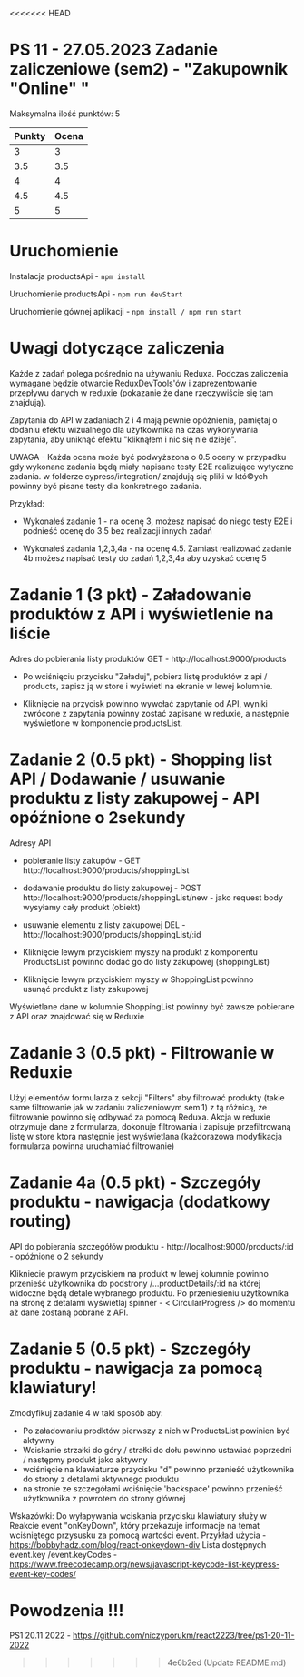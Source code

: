 <<<<<<< HEAD
# PS 11 - 27.05.2023 Zadanie zaliczeniowe (sem2) - "Zakupownik "Online" "

Maksymalna ilość punktów: 5

Punkty  | Ocena
------------- | -------------
3  | 3
3.5  | 3.5
4  | 4
4.5  | 4.5
5  | 5


# Uruchomienie

Instalacja productsApi - `npm install`

Uruchomienie productsApi - `npm run devStart`

Uruchomienie gównej aplikacji - `npm install / npm run start`

# Uwagi dotyczące zaliczenia

Każde z zadań polega pośrednio na używaniu Reduxa. Podczas zaliczenia wymagane będzie otwarcie ReduxDevTools'ów i zaprezentowanie przepływu danych w reduxie (pokazanie że dane rzeczywiście się tam znajdują).

Zapytania do API w zadaniach 2 i 4 mają pewnie opóźnienia, pamiętaj o dodaniu efektu wizualnego dla użytkownika na czas wykonywania zapytania, aby uniknąć efektu "kliknąłem i nic się nie dzieje".


UWAGA - Każda ocena może być podwyższona o 0.5 oceny w przypadku gdy wykonane zadania będą miały napisane testy E2E realizujące wytyczne zadania.
w folderze cypress/integration/ znajdują się pliki w któ©ych powinny być pisane testy dla konkretnego zadania.

Przykład:
- Wykonałeś zadanie 1 - na ocenę 3, możesz napisać do niego testy E2E i podnieść ocenę do 3.5 bez realizacji innych zadań

- Wykonałeś zadania 1,2,3,4a - na ocenę 4.5. Zamiast realizować zadanie 4b możesz napisać testy do zadań 1,2,3,4a aby uzyskać ocenę 5

# Zadanie 1 (3 pkt) - Załadowanie produktów z API i wyświetlenie na liście

Adres do pobierania listy produktów GET - http://localhost:9000/products

- Po wciśnięciu przycisku "Załaduj", pobierz listę produktów z api / products, zapisz ją w store i wyświetl na ekranie w lewej kolumnie.

- Kliknięcie na przycisk powinno wywołać zapytanie od API, wyniki zwrócone z zapytania powinny zostać zapisane w reduxie, a następnie wyświetlone w komponencie productsList.

# Zadanie 2 (0.5 pkt) - Shopping list API / Dodawanie / usuwanie produktu z listy zakupowej - API opóźnione o 2sekundy

Adresy API
- pobieranie listy zakupów - GET http://localhost:9000/products/shoppingList
- dodawanie produktu do listy zakupowej - POST http://localhost:9000/products/shoppingList/new - jako request body wysyłamy cały produkt (obiekt)
- usuwanie elementu z listy zakupowej DEL - http://localhost:9000/products/shoppingList/:id

- Kliknięcie lewym przyciskiem myszy na produkt z komponentu ProductsList powinno dodać go do listy zakupowej (shoppingList)
- Kliknięcie lewym przyciskiem myszy w ShoppingList powinno usunąć produkt z listy zakupowej

Wyświetlane dane w kolumnie ShoppingList powinny być zawsze pobierane z API oraz znajdować się w Reduxie

# Zadanie 3 (0.5 pkt) - Filtrowanie w Reduxie

Użyj elementów formularza z sekcji "Filters" aby filtrować produkty (takie same filtrowanie jak w zadaniu zaliczeniowym sem.1) z tą różnicą, że filtrowanie powinno się odbywać za pomocą Reduxa.
Akcja w reduxie otrzymuje dane z formularza, dokonuje filtrowania i zapisuje przefiltrowaną listę w store ktora następnie jest wyświetlana (każdorazowa modyfikacja formularza powinna uruchamiać filtrowanie)

# Zadanie 4a (0.5 pkt) - Szczegóły produktu - nawigacja (dodatkowy routing)

API do pobierania szczegółów produktu - http://localhost:9000/products/:id - opóźnione o 2 sekundy

Klikniecie prawym przyciskiem na produkt w lewej kolumnie powinno przenieść użytkownika do podstrony /...productDetails/:id na której widoczne będą detale wybranego produktu. Po przeniesieniu użytkownika na stronę z detalami wyświetlaj spinner - < CircularProgress /> do momentu aż dane zostaną pobrane z API.

# Zadanie 5 (0.5 pkt) - Szczegóły produktu - nawigacja za pomocą klawiatury!
Zmodyfikuj zadanie 4 w taki sposób aby:
- Po załadowaniu prodktów pierwszy z nich w ProductsList powinien być aktywny
- Wciskanie strzałki do góry / strałki do dołu powinno ustawiać poprzedni / następmy produkt jako aktywny
- wciśnięcie na klawiaturze przycisku "d" powinno przenieść użytkownika do strony z detalami aktywnego produktu
- na stronie ze szczegółami wciśnięcie 'backspace' powinno przenieść użytkownika z powrotem do strony głównej

Wskazówki:
Do wyłapywania wciskania przycisku klawiatury służy w Reakcie event "onKeyDown", który przekazuje informacje na temat wciśniętego przysusku za pomocą wartości event.
Przykład użycia - https://bobbyhadz.com/blog/react-onkeydown-div
Lista dostępnych event.key /event.keyCodes - https://www.freecodecamp.org/news/javascript-keycode-list-keypress-event-key-codes/


Powodzenia !!!
=======
PS1 20.11.2022 - https://github.com/niczyporukm/react2223/tree/ps1-20-11-2022
>>>>>>> 4e6b2ed (Update README.md)
